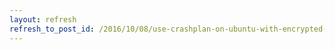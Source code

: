 ```yaml
---
layout: refresh
refresh_to_post_id: /2016/10/08/use-crashplan-on-ubuntu-with-encrypted-volume
---
```

